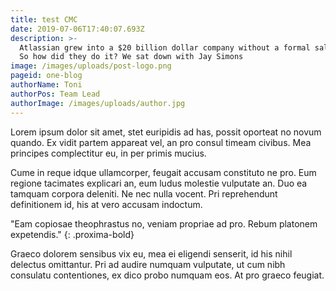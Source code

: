 ```yaml
---
title: test CMC
date: 2019-07-06T17:40:07.693Z
description: >-
  Atlassian grew into a $20 billion dollar company without a formal sales team.
  So how did they do it? We sat down with Jay Simons
image: /images/uploads/post-logo.png
pageid: one-blog
authorName: Toni
authorPos: Team Lead
authorImage: /images/uploads/author.jpg
---
```

Lorem ipsum dolor sit amet, stet euripidis ad has, possit oporteat no novum quando. Ex vidit partem appareat vel, an pro consul  timeam civibus. Mea principes complectitur eu, in per primis mucius.

Cume in reque idque ullamcorper, feugait accusam constituto ne pro. Eum regione tacimates explicari an, eum ludus molestie  vulputate an. Duo ea tamquam corpora deleniti. Ne nec nulla vocent. Pri reprehendunt definitionem id, his at vero accusam indoctum.

"Eam copiosae theophrastus no, veniam propriae ad pro. Rebum platonem expetendis."
{: .proxima-bold}

Graeco dolorem sensibus vix eu, mea ei eligendi senserit, id his nihil delectus omittantur. Pri ad audire numquam vulputate, ut cum nibh consulatu contentiones, ex dico probo numquam eos. At pro graeco feugiat.
